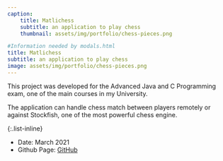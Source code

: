 ```yaml
---
caption:
    title: Matlichess
    subtitle: an application to play chess
    thumbnail: assets/img/portfolio/chess-pieces.png

#Information needed by modals.html
title: Matlichess
subtitle: an application to play chess
image: assets/img/portfolio/chess-pieces.png
---
```


This project was developed for the Advanced Java and C Programming exam, one of the main courses in my University.

The application can handle chess match between players remotely or against Stockfish, one of the most powerful chess engine.


{:.list-inline}
- Date: March 2021
- Github Page: [GitHub](https://github.com/Matlice/matlichess)
